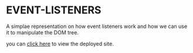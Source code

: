 # EVENT-LISTENERS

A simplae representation on how event listeners work and how we can use it to manipulate the DOM tree.

you can [click here](https://eventlisteners-demo-dev-it.netlify.app) to view the deployed site.
